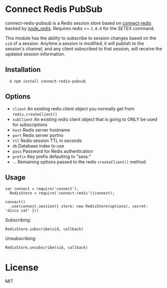 # Connect Redis PubSub

connect-redis-pubsub is a Redis session store based on [connect-redis](https://github.com/visionmedia/connect-redis) backed by [node_redis](http://github.com/mranney/node_redis). Requires redis >= `2.0.0` for the _SETEX_ command.

This module has the ability to subscribe to session changes based on the `sid` of a session. Anytime a session is modified, it will publish to the session's channel, and any client subscribed to that session, will receive the updated session information.

## Installation

	  $ npm install connect-redis-pubsub

## Options
  
  - `client` An existing redis client object you normally get from `redis.createClient()`
  - `subClient` An existing redis client object that is going to ONLY be used for subscriptions
  - `host` Redis server hostname
  - `port` Redis server portno
  - `ttl` Redis session TTL in seconds
  - `db` Database index to use
  - `pass` Password for Redis authentication
  - `prefix` Key prefix defaulting to "sess:"
  - ...    Remaining options passed to the redis `createClient()` method.

## Usage

    var connect = require('connect'), 
      RedisStore = require('connect-redis')(connect);

    connect()
      .use(connect.session({ store: new RedisStore(options), secret: 'disco cat' }))

Subscribing:

    RedisStore.subscribe(sid, callback)

Unsubscribing:

    RedisStore.unsubscribe(sid, callback)

# License

  MIT
